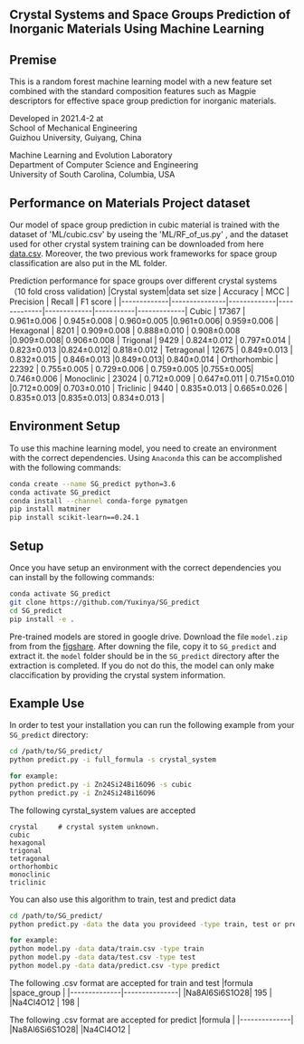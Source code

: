 ## Crystal Systems and Space Groups Prediction of Inorganic Materials Using Machine Learning


## Premise

This is a random forest machine learning model with a new feature set combined with the standard composition features such as Magpie descriptors for effective space group prediction for inorganic materials. 

Developed in 2021.4-2 at <br />
School of Mechanical Engineering<br />
Guizhou University, Guiyang, China <br />

Machine Learning and Evolution Laboratory<br />
Department of Computer Science and Engineering<br />
University of South Carolina, Columbia, USA<br />


## Performance on Materials Project dataset

Our model of space group prediction in cubic material is trained with the dataset of 'ML/cubic.csv' by useing the 'ML/RF_of_us.py'
, and the dataset used for other crystal system training can be downloaded from here [data.csv](https://figshare.com/s/9cfe81a3b087618353c8).
Moreover, the two previous work frameworks for space group classification are also put in the ML folder.

Prediction performance for space groups over different crystal systems （10 fold cross validation)
|Crystal system|data set size |   Accuracy  |     MCC     |   Precision |   Recall  |   F1 score  |
|-------------|---------------|-------------|-------------|-------------|-----------|-------------|
Cubic         |     17367     | 0.961±0.006 | 0.945±0.008 | 0.960±0.005 |0.961±0.006| 0.959±0.006 |
Hexagonal     |      8201     | 0.909±0.008 | 0.888±0.010 | 0.908±0.008 |0.909±0.008| 0.906±0.008 |
Trigonal      |      9429     | 0.824±0.012 | 0.797±0.014 | 0.823±0.013 |0.824±0.012| 0.818±0.012 |
Tetragonal    |     12675     | 0.849±0.013 | 0.832±0.015 | 0.846±0.013 |0.849±0.013| 0.840±0.014 |
Orthorhombic  |     22392     | 0.755±0.005 | 0.729±0.006 | 0.759±0.005 |0.755±0.005| 0.746±0.006 |
Monoclinic    |     23024     | 0.712±0.009 | 0.647±0.011 | 0.715±0.010 |0.712±0.009| 0.703±0.010 |
Triclinic     |      9440     | 0.835±0.013 | 0.665±0.026 | 0.835±0.013 |0.835±0.013| 0.834±0.013 |
<!--- img src="performance1.png" width="800"--->

## Environment Setup

To use this machine learning model, you need to create an environment with the correct dependencies. Using `Anaconda` this can be accomplished with the following commands:

```bash
conda create --name SG_predict python=3.6
conda activate SG_predict
conda install --channel conda-forge pymatgen
pip install matminer
pip install scikit-learn==0.24.1
```

## Setup

Once you have setup an environment with the correct dependencies you can install by the following commands:

```bash
conda activate SG_predict
git clone https://github.com/Yuxinya/SG_predict
cd SG_predict
pip install -e .
```

Pre-trained models are stored in google drive. Download the file `model.zip` from from the [figshare](https://figshare.com/s/62da0bce61e4ff038bf7). After downing the file, copy it to `SG_predict` and extract it. the `model` folder should be in the `SG_predict` directory after the extraction is completed. If you do not do this, the model can only make claccification by providing the crystal system information.
## Example Use

In order to test your installation you can run the following example from your `SG_predict` directory:

```sh
cd /path/to/SG_predict/
python predict.py -i full_formula -s crystal_system

for example:
python predict.py -i Zn24Si24Bi16O96 -s cubic
python predict.py -i Zn24Si24Bi16O96
```

The following cyrstal_system values are accepted
```
crystal     # crystal system unknown. 
cubic
hexagonal
trigonal
tetragonal
orthorhombic
monoclinic
triclinic
```

You can also use this algorithm to train, test and predict data
```sh
cd /path/to/SG_predict/
python predict.py -data the data you provideed -type train, test or predict

for example:
python model.py -data data/train.csv -type train
python model.py -data data/test.csv -type test
python model.py -data data/predict.csv -type predict
```
The following .csv format are accepted for train and test
|formula       |space_group    |
|--------------|---------------|
|Na8Al6Si6S1O28|     195       |
|Na4Cl4O12     |      198      |


The following .csv format are accepted for predict
|formula       |
|--------------|
|Na8Al6Si6S1O28|
|Na4Cl4O12     |
